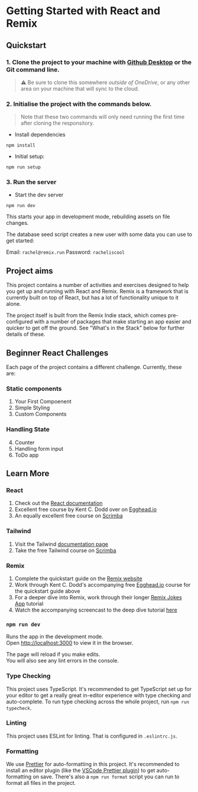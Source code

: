 # Getting Started with React and Remix

## Quickstart

### 1. Clone the project to your machine with [Github Desktop](https://desktop.github.com/) or the Git command line.

> ⚠ Be sure to clone this somewhere _outside of OneDrive_, or any other area on your machine that will sync to the cloud.

### 2. Initialise the project with the commands below.

> Note that these two commands will only need running the first time after cloning the responsitory.

- Install dependencies

```shell
npm install
```

- Initial setup:

```shell
npm run setup
```

### 3. Run the server

- Start the dev server

```shell
npm run dev
```

This starts your app in development mode, rebuilding assets on file changes.

The database seed script creates a new user with some data you can use to get started:

Email: `rachel@remix.run`
Password: `racheliscool`

## Project aims

This project contains a number of activities and exercises designed to help you get up and running with React and Remix. Remix is a framework that is currently built on top of React, but has a lot of functionality unique to it alone.

The project itself is built from the Remix Indie stack, which comes pre-configured with a number of packages that make starting an app easier and quicker to get off the ground. See "What's in the Stack" below for further details of these.

## Beginner React Challenges

Each page of the project contains a different challenge. Currently, these are:

### Static components

1. Your First Compoenent
2. Simple Styling
3. Custom Components

### Handling State

4. Counter
5. Handling form input
6. ToDo app

## Learn More

### React

1. Check out the [React documentation](https://beta.reactjs.org/)
2. Excellent free course by Kent C. Dodd over on [Egghead.io](https://egghead.io/courses/the-beginner-s-guide-to-react)
3. An equally excellent free course on [Scrimba](https://scrimba.com/learn/learnreact)

### Tailwind

1. Visit the Tailwind [documentation page](https://tailwindcss.com/docs/installation)
2. Take the free Tailwind course on [Scrimba](https://scrimba.com/playlist/pdq3QsM)

### Remix

1. Complete the quickstart guide on the [Remix website](https://remix.run/docs/en/v1/tutorials/blog)
2. Work through Kent C. Dodd's accompanying free [Egghead.io](https://rmx.as/egghead-course) course for the quickstart guide above
3. For a deeper dive into Remix, work through their longer [Remix Jokes App](https://remix.run/docs/en/v1/tutorials/jokes) tutorial
4. Watch the accompanying screencast to the deep dive tutorial [here](https://www.youtube.com/watch?v=hsIWJpuxNj0)

### `npm run dev`

Runs the app in the development mode.\
Open [http://localhost:3000](http://localhost:3000) to view it in the browser.

The page will reload if you make edits.\
You will also see any lint errors in the console.

### Type Checking

This project uses TypeScript. It's recommended to get TypeScript set up for your editor to get a really great in-editor experience with type checking and auto-complete. To run type checking across the whole project, run `npm run typecheck`.

### Linting

This project uses ESLint for linting. That is configured in `.eslintrc.js`.

### Formatting

We use [Prettier](https://prettier.io/) for auto-formatting in this project. It's recommended to install an editor plugin (like the [VSCode Prettier plugin](https://marketplace.visualstudio.com/items?itemName=esbenp.prettier-vscode)) to get auto-formatting on save. There's also a `npm run format` script you can run to format all files in the project.
